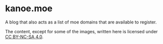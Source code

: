 # kanoe.moe
A blog that also acts as a list of moe domains that are available to register.

The content, except for some of the images, written here is licensed under [CC BY-NC-SA 4.0](https://creativecommons.org/licenses/by-nc-sa/4.0/).
